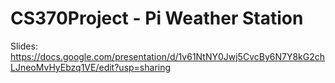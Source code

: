 # CS370Project - Pi Weather Station

Slides: https://docs.google.com/presentation/d/1v61NtNY0Jwj5CvcBy6N7Y8kG2chLJneoMvHyEbzq1VE/edit?usp=sharing
